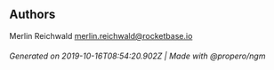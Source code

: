## Authors

Merlin Reichwald <merlin.reichwald@rocketbase.io>

###### Generated on 2019-10-16T08:54:20.902Z | Made with @propero/ngm